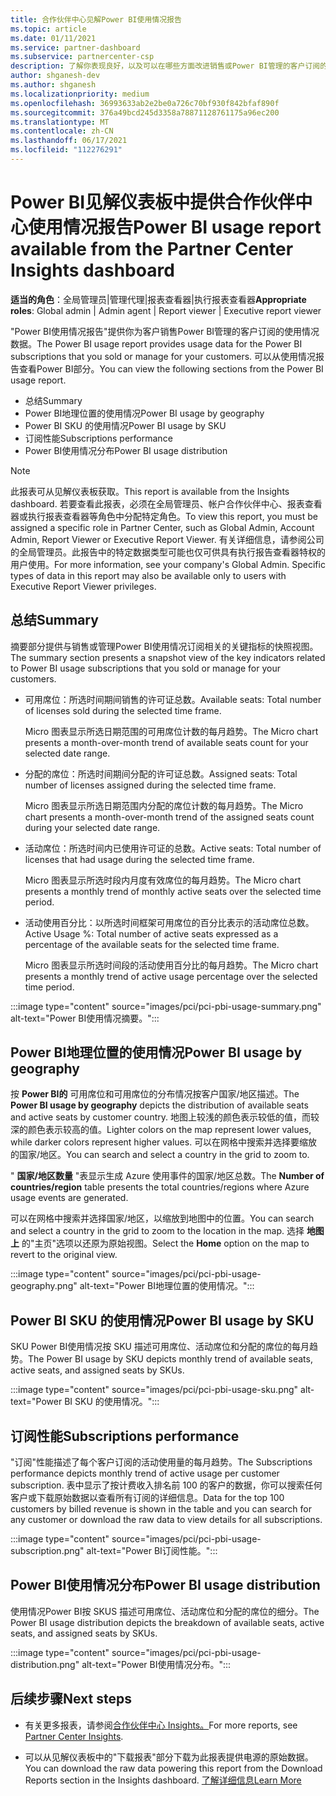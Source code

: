 ```yaml
---
title: 合作伙伴中心见解Power BI使用情况报告
ms.topic: article
ms.date: 01/11/2021
ms.service: partner-dashboard
ms.subservice: partnercenter-csp
description: 了解你表现良好，以及可以在哪些方面改进销售或Power BI管理的客户订阅的使用情况。
author: shganesh-dev
ms.author: shganesh
ms.localizationpriority: medium
ms.openlocfilehash: 36993633ab2e2be0a726c70bf930f842bfaf890f
ms.sourcegitcommit: 376a49bcd245d3358a78871128761175a96ec200
ms.translationtype: MT
ms.contentlocale: zh-CN
ms.lasthandoff: 06/17/2021
ms.locfileid: "112276291"
---
```

# <a name="power-bi-usage-report-available-from-the-partner-center-insights-dashboard"></a><span data-ttu-id="88a18-103">Power BI见解仪表板中提供合作伙伴中心使用情况报告</span><span class="sxs-lookup"><span data-stu-id="88a18-103">Power BI usage report available from the Partner Center Insights dashboard</span></span>

<span data-ttu-id="88a18-104">**适当的角色**：全局管理员|管理代理|报表查看器|执行报表查看器</span><span class="sxs-lookup"><span data-stu-id="88a18-104">**Appropriate roles**: Global admin | Admin agent | Report viewer | Executive report viewer</span></span>

<span data-ttu-id="88a18-105">"Power BI使用情况报告"提供你为客户销售Power BI管理的客户订阅的使用情况数据。</span><span class="sxs-lookup"><span data-stu-id="88a18-105">The Power BI usage report provides usage data for the Power BI subscriptions that you sold or manage for your customers.</span></span> <span data-ttu-id="88a18-106">可以从使用情况报告查看Power BI部分。</span><span class="sxs-lookup"><span data-stu-id="88a18-106">You can view the following sections from the Power BI usage report.</span></span>

- <span data-ttu-id="88a18-107">总结</span><span class="sxs-lookup"><span data-stu-id="88a18-107">Summary</span></span>
- <span data-ttu-id="88a18-108">Power BI地理位置的使用情况</span><span class="sxs-lookup"><span data-stu-id="88a18-108">Power BI usage by geography</span></span>
- <span data-ttu-id="88a18-109">Power BI SKU 的使用情况</span><span class="sxs-lookup"><span data-stu-id="88a18-109">Power BI usage by SKU</span></span>
- <span data-ttu-id="88a18-110">订阅性能</span><span class="sxs-lookup"><span data-stu-id="88a18-110">Subscriptions performance</span></span>
- <span data-ttu-id="88a18-111">Power BI使用情况分布</span><span class="sxs-lookup"><span data-stu-id="88a18-111">Power BI usage distribution</span></span>

 > [!NOTE]
 > <span data-ttu-id="88a18-112">此报表可从见解仪表板获取。</span><span class="sxs-lookup"><span data-stu-id="88a18-112">This report is available from the Insights dashboard.</span></span> <span data-ttu-id="88a18-113">若要查看此报表，必须在全局管理员、帐户合作伙伴中心、报表查看器或执行报表查看器等角色中分配特定角色。</span><span class="sxs-lookup"><span data-stu-id="88a18-113">To view this report, you must be assigned a specific role in Partner Center, such as Global Admin, Account Admin, Report Viewer or Executive Report Viewer.</span></span> <span data-ttu-id="88a18-114">有关详细信息，请参阅公司的全局管理员。此报告中的特定数据类型可能也仅可供具有执行报告查看器特权的用户使用。</span><span class="sxs-lookup"><span data-stu-id="88a18-114">For more information, see your company's Global Admin. Specific types of data in this report may also be available only to users with Executive Report Viewer privileges.</span></span>

## <a name="summary"></a><span data-ttu-id="88a18-115">总结</span><span class="sxs-lookup"><span data-stu-id="88a18-115">Summary</span></span>

<span data-ttu-id="88a18-116">摘要部分提供与销售或管理Power BI使用情况订阅相关的关键指标的快照视图。</span><span class="sxs-lookup"><span data-stu-id="88a18-116">The summary section presents a snapshot view of the key indicators related to Power BI usage subscriptions that you sold or manage for your customers.</span></span> 

- <span data-ttu-id="88a18-117">可用席位：所选时间期间销售的许可证总数。</span><span class="sxs-lookup"><span data-stu-id="88a18-117">Available seats: Total number of licenses sold during the selected time frame.</span></span>

   <span data-ttu-id="88a18-118">Micro 图表显示所选日期范围的可用席位计数的每月趋势。</span><span class="sxs-lookup"><span data-stu-id="88a18-118">The Micro chart presents a month-over-month trend of available seats count for your selected date range.</span></span>

- <span data-ttu-id="88a18-119">分配的席位：所选时间期间分配的许可证总数。</span><span class="sxs-lookup"><span data-stu-id="88a18-119">Assigned seats: Total number of licenses assigned during the selected time frame.</span></span>

   <span data-ttu-id="88a18-120">Micro 图表显示所选日期范围内分配的席位计数的每月趋势。</span><span class="sxs-lookup"><span data-stu-id="88a18-120">The Micro chart presents a month-over-month trend of the assigned seats count during your selected date range.</span></span>

- <span data-ttu-id="88a18-121">活动席位：所选时间内已使用许可证的总数。</span><span class="sxs-lookup"><span data-stu-id="88a18-121">Active seats: Total number of licenses that had usage during the selected time frame.</span></span> 

   <span data-ttu-id="88a18-122">Micro 图表显示所选时段内月度有效席位的每月趋势。</span><span class="sxs-lookup"><span data-stu-id="88a18-122">The Micro chart presents a monthly trend of monthly active seats over the selected time period.</span></span>

- <span data-ttu-id="88a18-123">活动使用百分比：以所选时间框架可用席位的百分比表示的活动席位总数。</span><span class="sxs-lookup"><span data-stu-id="88a18-123">Active Usage %: Total number of active seats expressed as a percentage of the available seats for the selected time frame.</span></span> 

   <span data-ttu-id="88a18-124">Micro 图表显示所选时间段的活动使用百分比的每月趋势。</span><span class="sxs-lookup"><span data-stu-id="88a18-124">The Micro chart presents a monthly trend of active usage percentage over the selected time period.</span></span>

:::image type="content" source="images/pci/pci-pbi-usage-summary.png" alt-text="Power BI使用情况摘要。":::

## <a name="power-bi-usage-by-geography"></a><span data-ttu-id="88a18-126">Power BI地理位置的使用情况</span><span class="sxs-lookup"><span data-stu-id="88a18-126">Power BI usage by geography</span></span>

<span data-ttu-id="88a18-127">按 **Power BI的** 可用席位和可用席位的分布情况按客户国家/地区描述。</span><span class="sxs-lookup"><span data-stu-id="88a18-127">The **Power BI usage by geography** depicts the distribution of available seats and active seats by customer country.</span></span> <span data-ttu-id="88a18-128">地图上较浅的颜色表示较低的值，而较深的颜色表示较高的值。</span><span class="sxs-lookup"><span data-stu-id="88a18-128">Lighter colors on the map represent lower values, while darker colors represent higher values.</span></span> <span data-ttu-id="88a18-129">可以在网格中搜索并选择要缩放的国家/地区。</span><span class="sxs-lookup"><span data-stu-id="88a18-129">You can search and select a country in the grid to zoom to.</span></span>

<span data-ttu-id="88a18-130">" **国家/地区数量** "表显示生成 Azure 使用事件的国家/地区总数。</span><span class="sxs-lookup"><span data-stu-id="88a18-130">The **Number of countries/region** table presents the total countries/regions where Azure usage events are generated.</span></span>

<span data-ttu-id="88a18-131">可以在网格中搜索并选择国家/地区，以缩放到地图中的位置。</span><span class="sxs-lookup"><span data-stu-id="88a18-131">You can search and select a country in the grid to zoom to the location in the map.</span></span> <span data-ttu-id="88a18-132">选择 **地图上** 的"主页"选项以还原为原始视图。</span><span class="sxs-lookup"><span data-stu-id="88a18-132">Select the **Home** option on the map to revert to the original view.</span></span>

:::image type="content" source="images/pci/pci-pbi-usage-geography.png" alt-text="Power BI地理位置的使用情况。":::

## <a name="power-bi-usage-by-sku"></a><span data-ttu-id="88a18-134">Power BI SKU 的使用情况</span><span class="sxs-lookup"><span data-stu-id="88a18-134">Power BI usage by SKU</span></span>

<span data-ttu-id="88a18-135">SKU Power BI使用情况按 SKU 描述可用席位、活动席位和分配的席位的每月趋势。</span><span class="sxs-lookup"><span data-stu-id="88a18-135">The Power BI usage by SKU depicts monthly trend of available seats, active seats, and assigned seats by SKUs.</span></span>

:::image type="content" source="images/pci/pci-pbi-usage-sku.png" alt-text="Power BI SKU 的使用情况。":::

## <a name="subscriptions-performance"></a><span data-ttu-id="88a18-137">订阅性能</span><span class="sxs-lookup"><span data-stu-id="88a18-137">Subscriptions performance</span></span>

<span data-ttu-id="88a18-138">"订阅"性能描述了每个客户订阅的活动使用量的每月趋势。</span><span class="sxs-lookup"><span data-stu-id="88a18-138">The Subscriptions performance depicts monthly trend of active usage per customer subscription.</span></span> <span data-ttu-id="88a18-139">表中显示了按计费收入排名前 100 的客户的数据，你可以搜索任何客户或下载原始数据以查看所有订阅的详细信息。</span><span class="sxs-lookup"><span data-stu-id="88a18-139">Data for the top 100 customers by billed revenue is shown in the table and you can search for any customer or download the raw data to view details for all subscriptions.</span></span>

:::image type="content" source="images/pci/pci-pbi-usage-subscription.png" alt-text="Power BI订阅性能。":::

## <a name="power-bi-usage-distribution"></a><span data-ttu-id="88a18-141">Power BI使用情况分布</span><span class="sxs-lookup"><span data-stu-id="88a18-141">Power BI usage distribution</span></span>

<span data-ttu-id="88a18-142">使用情况Power BI按 SKUS 描述可用席位、活动席位和分配的席位的细分。</span><span class="sxs-lookup"><span data-stu-id="88a18-142">The Power BI usage distribution depicts the breakdown of available seats, active seats, and assigned seats by SKUs.</span></span>

:::image type="content" source="images/pci/pci-pbi-usage-distribution.png" alt-text="Power BI使用情况分布。":::

## <a name="next-steps"></a><span data-ttu-id="88a18-144">后续步骤</span><span class="sxs-lookup"><span data-stu-id="88a18-144">Next steps</span></span>

- <span data-ttu-id="88a18-145">有关更多报表，请参阅[合作伙伴中心 Insights。](partner-center-insights.md)</span><span class="sxs-lookup"><span data-stu-id="88a18-145">For more reports, see [Partner Center Insights](partner-center-insights.md).</span></span>

- <span data-ttu-id="88a18-146">可以从见解仪表板中的"下载报表"部分下载为此报表提供电源的原始数据。</span><span class="sxs-lookup"><span data-stu-id="88a18-146">You can download the raw data powering this report from the Download Reports section in the Insights dashboard.</span></span> [<span data-ttu-id="88a18-147">了解详细信息</span><span class="sxs-lookup"><span data-stu-id="88a18-147">Learn More</span></span>](pci-download-reports.md) 
